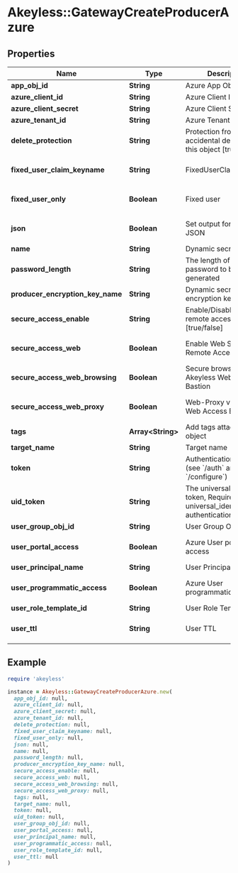 # Akeyless::GatewayCreateProducerAzure

## Properties

| Name | Type | Description | Notes |
| ---- | ---- | ----------- | ----- |
| **app_obj_id** | **String** | Azure App Object Id | [optional] |
| **azure_client_id** | **String** | Azure Client ID | [optional] |
| **azure_client_secret** | **String** | Azure Client Secret | [optional] |
| **azure_tenant_id** | **String** | Azure Tenant ID | [optional] |
| **delete_protection** | **String** | Protection from accidental deletion of this object [true/false] | [optional] |
| **fixed_user_claim_keyname** | **String** | FixedUserClaimKeyname | [optional][default to &#39;false&#39;] |
| **fixed_user_only** | **Boolean** | Fixed user | [optional][default to false] |
| **json** | **Boolean** | Set output format to JSON | [optional][default to false] |
| **name** | **String** | Dynamic secret name |  |
| **password_length** | **String** | The length of the password to be generated | [optional] |
| **producer_encryption_key_name** | **String** | Dynamic secret encryption key | [optional] |
| **secure_access_enable** | **String** | Enable/Disable secure remote access [true/false] | [optional] |
| **secure_access_web** | **Boolean** | Enable Web Secure Remote Access | [optional][default to true] |
| **secure_access_web_browsing** | **Boolean** | Secure browser via Akeyless Web Access Bastion | [optional][default to false] |
| **secure_access_web_proxy** | **Boolean** | Web-Proxy via Akeyless Web Access Bastion | [optional][default to false] |
| **tags** | **Array&lt;String&gt;** | Add tags attached to this object | [optional] |
| **target_name** | **String** | Target name | [optional] |
| **token** | **String** | Authentication token (see &#x60;/auth&#x60; and &#x60;/configure&#x60;) | [optional] |
| **uid_token** | **String** | The universal identity token, Required only for universal_identity authentication | [optional] |
| **user_group_obj_id** | **String** | User Group Object Id | [optional] |
| **user_portal_access** | **Boolean** | Azure User portal access | [optional][default to false] |
| **user_principal_name** | **String** | User Principal Name | [optional] |
| **user_programmatic_access** | **Boolean** | Azure User programmatic access | [optional][default to false] |
| **user_role_template_id** | **String** | User Role Template Id | [optional] |
| **user_ttl** | **String** | User TTL | [optional][default to &#39;60m&#39;] |

## Example

```ruby
require 'akeyless'

instance = Akeyless::GatewayCreateProducerAzure.new(
  app_obj_id: null,
  azure_client_id: null,
  azure_client_secret: null,
  azure_tenant_id: null,
  delete_protection: null,
  fixed_user_claim_keyname: null,
  fixed_user_only: null,
  json: null,
  name: null,
  password_length: null,
  producer_encryption_key_name: null,
  secure_access_enable: null,
  secure_access_web: null,
  secure_access_web_browsing: null,
  secure_access_web_proxy: null,
  tags: null,
  target_name: null,
  token: null,
  uid_token: null,
  user_group_obj_id: null,
  user_portal_access: null,
  user_principal_name: null,
  user_programmatic_access: null,
  user_role_template_id: null,
  user_ttl: null
)
```

